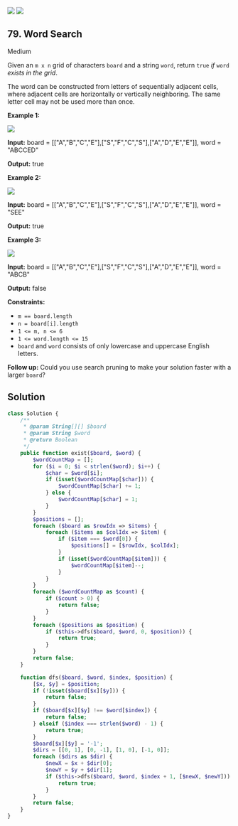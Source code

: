[![](https://img.shields.io/github/stars/javadev/LeetCode-in-All?label=Stars&style=flat-square)](https://github.com/javadev/LeetCode-in-All)
[![](https://img.shields.io/github/forks/javadev/LeetCode-in-All?label=Fork%20me%20on%20GitHub%20&style=flat-square)](https://github.com/javadev/LeetCode-in-All/fork)

## 79\. Word Search

Medium

Given an `m x n` grid of characters `board` and a string `word`, return `true` _if_ `word` _exists in the grid_.

The word can be constructed from letters of sequentially adjacent cells, where adjacent cells are horizontally or vertically neighboring. The same letter cell may not be used more than once.

**Example 1:**

![](https://assets.leetcode.com/uploads/2020/11/04/word2.jpg)

**Input:** board = \[\["A","B","C","E"],["S","F","C","S"],["A","D","E","E"]], word = "ABCCED"

**Output:** true 

**Example 2:**

![](https://assets.leetcode.com/uploads/2020/11/04/word-1.jpg)

**Input:** board = \[\["A","B","C","E"],["S","F","C","S"],["A","D","E","E"]], word = "SEE"

**Output:** true 

**Example 3:**

![](https://assets.leetcode.com/uploads/2020/10/15/word3.jpg)

**Input:** board = \[\["A","B","C","E"],["S","F","C","S"],["A","D","E","E"]], word = "ABCB"

**Output:** false 

**Constraints:**

*   `m == board.length`
*   `n = board[i].length`
*   `1 <= m, n <= 6`
*   `1 <= word.length <= 15`
*   `board` and `word` consists of only lowercase and uppercase English letters.

**Follow up:** Could you use search pruning to make your solution faster with a larger `board`?

## Solution

```php
class Solution {
    /**
     * @param String[][] $board
     * @param String $word
     * @return Boolean
     */
    public function exist($board, $word) {
        $wordCountMap = [];
        for ($i = 0; $i < strlen($word); $i++) {
            $char = $word[$i];
            if (isset($wordCountMap[$char])) {
                $wordCountMap[$char] += 1;
            } else {
                $wordCountMap[$char] = 1;
            }
        }
        $positions = [];
        foreach ($board as $rowIdx => $items) {
            foreach ($items as $colIdx => $item) {
                if ($item === $word[0]) {
                    $positions[] = [$rowIdx, $colIdx];
                }
                if (isset($wordCountMap[$item])) {
                    $wordCountMap[$item]--;
                }
            }
        }
        foreach ($wordCountMap as $count) {
            if ($count > 0) {
                return false;
            }
        }
        foreach ($positions as $position) {
            if ($this->dfs($board, $word, 0, $position)) {
                return true;
            }
        }
        return false;
    }

    function dfs($board, $word, $index, $position) {
        [$x, $y] = $position;
        if (!isset($board[$x][$y])) {
            return false;
        }
        if ($board[$x][$y] !== $word[$index]) {
            return false;
        } elseif ($index === strlen($word) - 1) {
            return true;
        }
        $board[$x][$y] = '-1';
        $dirs = [[0, 1], [0, -1], [1, 0], [-1, 0]];
        foreach ($dirs as $dir) {
            $newX = $x + $dir[0];
            $newY = $y + $dir[1];
            if ($this->dfs($board, $word, $index + 1, [$newX, $newY])) {
                return true;
            }
        }
        return false;
    }
}
```